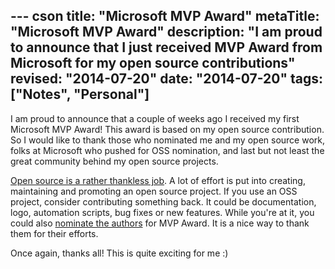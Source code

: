 --- cson
title: "Microsoft MVP Award"
metaTitle: "Microsoft MVP Award"
description: "I am proud to announce that I just received MVP Award from Microsoft for my open source contributions"
revised: "2014-07-20"
date: "2014-07-20"
tags: ["Notes", "Personal"]
---

I am proud to announce that a couple of weeks ago I received my first Microsoft MVP Award! This award is based on my open source contribution. So I would like to thank those who nominated me and my open source work, folks at Microsoft who pushed for OSS nomination, and last but not least the great community behind my open source projects.

[Open source is a rather thankless job](http://www.hanselman.com/blog/OpenSourceIsAThanklessJobWeDoItAnyway.aspx). A lot of effort is put into creating, maintaining and promoting an open source project. If you use an OSS project, consider contributing something back. It could be documentation, logo, automation scripts, bug fixes or new features. While you're at it, you could also [nominate the authors](http://mvp.microsoft.com/en-us/nominate-an-mvp.aspx) for MVP Award. It is a nice way to thank them for their efforts. 

Once again, thanks all! This is quite exciting for me :)